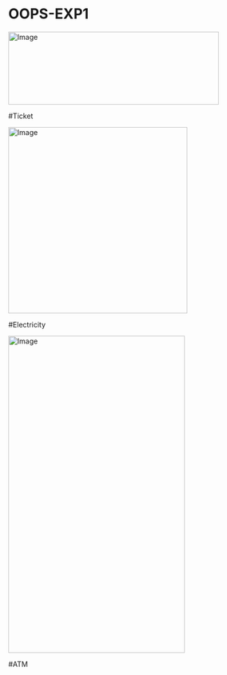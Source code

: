 # OOPS-EXP1

<img width="421" height="146" alt="Image" src="https://github.com/user-attachments/assets/4e4f45e9-bb70-453c-aadd-32c4f584a948" />


#Ticket


<img width="358" height="373" alt="Image" src="https://github.com/user-attachments/assets/d4ca9d03-5e1e-40eb-881b-8bc835ef335f" />


#Electricity


<img width="353" height="635" alt="Image" src="https://github.com/user-attachments/assets/424962ff-137b-4e33-aacf-edcee9da20a8" />

#ATM
